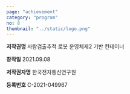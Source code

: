 ```yaml
---
page: "achievement"
category: "program"
no: 8
thumbnail: "../static/logo.png"
---
```


**저작권명** 사람검출추적 로봇 운영체제2 기반 컨테이너

**창작일** 2021.09.08

**저작권자명** 한국전자통신연구원

**등록번호** C-2021-049967
